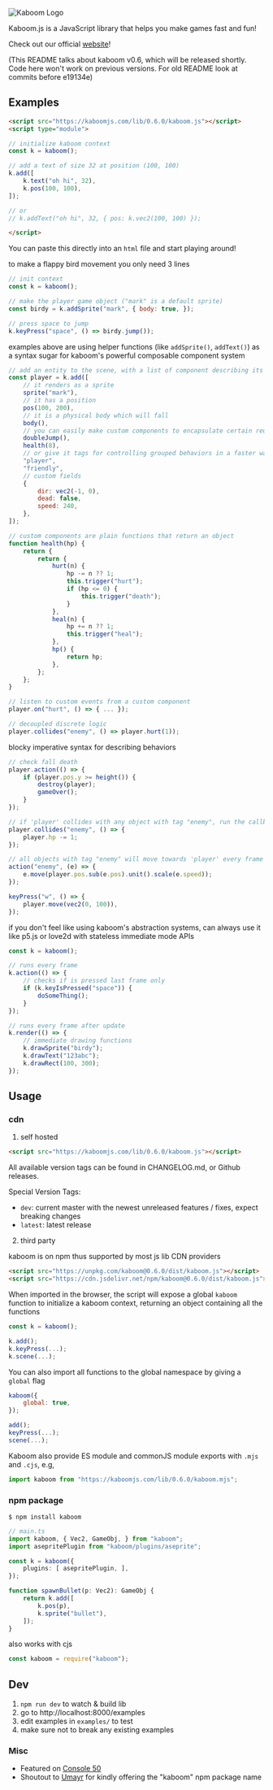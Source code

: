 ![Kaboom Logo](misc/kaboom.png)

Kaboom.js is a JavaScript library that helps you make games fast and fun!

Check out our official [website](https://kaboomjs.com/)!

(This README talks about kaboom v0.6, which will be released shortly. Code here won't work on previous versions. For old README look at commits before e19134e)

## Examples

```html
<script src="https://kaboomjs.com/lib/0.6.0/kaboom.js"></script>
<script type="module">

// initialize kaboom context
const k = kaboom();

// add a text of size 32 at position (100, 100)
k.add([
    k.text("oh hi", 32),
    k.pos(100, 100),
]);

// or
// k.addText("oh hi", 32, { pos: k.vec2(100, 100) });

</script>
```

You can paste this directly into an `html` file and start playing around!

to make a flappy bird movement you only need 3 lines
```js
// init context
const k = kaboom();

// make the player game object ("mark" is a default sprite)
const birdy = k.addSprite("mark", { body: true, });

// press space to jump
k.keyPress("space", () => birdy.jump());
```

examples above are using helper functions (like `addSprite()`, `addText()`) as a syntax sugar for kaboom's powerful composable component system

```js
// add an entity to the scene, with a list of component describing its behavior
const player = k.add([
    // it renders as a sprite
    sprite("mark"),
    // it has a position
    pos(100, 200),
    // it is a physical body which will fall
    body(),
    // you can easily make custom components to encapsulate certain reusable logics
    doubleJump(),
    health(8),
    // or give it tags for controlling grouped behaviors in a faster way
    "player",
    "friendly",
    // custom fields
    {
        dir: vec2(-1, 0),
        dead: false,
        speed: 240,
    },
]);

// custom components are plain functions that return an object
function health(hp) {
    return {
        return {
            hurt(n) {
                hp -= n ?? 1;
                this.trigger("hurt");
                if (hp <= 0) {
                    this.trigger("death");
                }
            },
            heal(n) {
                hp += n ?? 1;
                this.trigger("heal");
            },
            hp() {
                return hp;
            },
        };
    };
}

// listen to custom events from a custom component
player.on("hurt", () => { ... });

// decoupled discrete logic
player.collides("enemy", () => player.hurt(1));
```

blocky imperative syntax for describing behaviors
```js
// check fall death
player.action(() => {
    if (player.pos.y >= height()) {
        destroy(player);
        gameOver();
    }
});

// if 'player' collides with any object with tag "enemy", run the callback
player.collides("enemy", () => {
    player.hp -= 1;
});

// all objects with tag "enemy" will move towards 'player' every frame
action("enemy", (e) => {
    e.move(player.pos.sub(e.pos).unit().scale(e.speed));
});

keyPress("w", () => {
    player.move(vec2(0, 100)),
});

```

if you don't feel like using kaboom's abstraction systems, can always use it like p5.js or love2d with stateless immediate mode APIs

```js
const k = kaboom();

// runs every frame
k.action(() => {
    // checks if is pressed last frame only
    if (k.keyIsPressed("space")) {
        doSomeThing();
    }
});

// runs every frame after update
k.render(() => {
    // immediate drawing functions
    k.drawSprite("birdy");
    k.drawText("123abc");
    k.drawRect(100, 300);
});
```

## Usage

### cdn

1. self hosted

```html
<script src="https://kaboomjs.com/lib/0.6.0/kaboom.js"></script>
```

All available version tags can be found in CHANGELOG.md, or Github releases.

Special Version Tags:
- `dev`: current master with the newest unreleased features / fixes, expect breaking changes
- `latest`: latest release

2. third party

kaboom is on npm thus supported by most js lib CDN providers

```html
<script src="https://unpkg.com/kaboom@0.6.0/dist/kaboom.js"></script>
<script src="https://cdn.jsdelivr.net/npm/kaboom@0.6.0/dist/kaboom.js"></script>
```

When imported in the browser, the script will expose a global `kaboom` function to initialize a kaboom context, returning an object containing all the functions

```js
const k = kaboom();

k.add();
k.keyPress(...);
k.scene(...);
```

You can also import all functions to the global namespace by giving a `global` flag

```js
kaboom({
    global: true,
});

add();
keyPress(...);
scene(...);
```

Kaboom also provide ES module and commonJS module exports with `.mjs` and `.cjs`, e.g,

```js
import kaboom from "https://kaboomjs.com/lib/0.6.0/kaboom.mjs";
```

### npm package

```
$ npm install kaboom
```

```ts
// main.ts
import kaboom, { Vec2, GameObj, } from "kaboom";
import asepritePlugin from "kaboom/plugins/aseprite";

const k = kaboom({
    plugins: [ asepritePlugin, ],
});

function spawnBullet(p: Vec2): GameObj {
    return k.add([
        k.pos(p),
        k.sprite("bullet"),
    ]);
}
```

also works with cjs

```js
const kaboom = require("kaboom");
```

## Dev

1. `npm run dev` to watch & build lib
1. go to http://localhost:8000/examples
1. edit examples in `examples/` to test
1. make sure not to break any existing examples

### Misc

- Featured on [Console 50](https://console.substack.com/p/console-50)
- Shoutout to [Umayr](https://github.com/umayr) for kindly offering the "kaboom" npm package name

